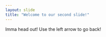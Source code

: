 ```yaml
---
layout: slide
title: "Welcome to our second slide!"
---
```

Imma head out! 
Use the left arrow to go back!
